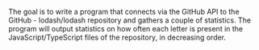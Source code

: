 The goal is to write a program that connects via the GitHub API to the GitHub - lodash/lodash repository
and gathers a couple of statistics.
The program will output statistics on how often each letter is present in the
JavaScript/TypeScript files of the repository, in decreasing order.

